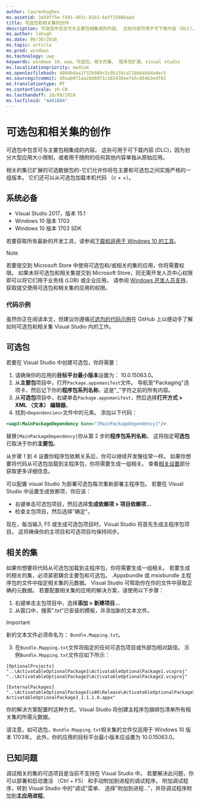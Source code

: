 ```yaml
---
author: laurenhughes
ms.assetid: 3a59ff5e-f491-491c-81b1-6aff15886aad
title: 可选包和相关集的创作
description: 可选包中包含可与主要包相集成的内容。 这些内容可用于可下载内容 (DLC)，因为大小限制而划分大型应用，或者用于随附从原始应用中单独分隔出来的任何其他内容。
ms.author: lahugh
ms.date: 09/30/2018
ms.topic: article
ms.prod: windows
ms.technology: uwp
keywords: windows 10，uwp，可选包，相关的集、 程序包扩展，visual studio
ms.localizationpriority: medium
ms.openlocfilehash: 4864bdaa1f32b980c5c8b159ca71bb6a56da4ec5
ms.sourcegitcommit: 49aab071aa2bd88f1c165438ee7e5c854b3e4f61
ms.translationtype: MT
ms.contentlocale: zh-CN
ms.lasthandoff: 10/09/2018
ms.locfileid: "4461804"
---
```

# <a name="optional-packages-and-related-set-authoring"></a>可选包和相关集的创作
可选包中包含可与主要包相集成的内容。 这些可用于可下载内容 (DLC)，因为划分大型应用大小限制，或者用于随附的任何其他内容单独从原始应用。

相关的集已扩展的可选数据包的-它们允许你将在主要和可选包之间实施严格的一组版本。 它们还可以从可选包加载本机代码 （c + +）。 

## <a name="prerequisites"></a>系统必备

- Visual Studio 2017，版本 15.1
- Windows 10 版本 1703
- Windows 10 版本 1703 SDK

若要获取所有最新的开发工具，请参阅[下载和适用于 Windows 10 的工具](https://developer.microsoft.com/windows/downloads)。

> [!NOTE]
> 若要提交到 Microsoft Store 中使用可选包和/或相关的集的应用，你将需要权限。 如果未将可选包和相关集提交到 Microsoft Store，则无需开发人员中心权限即可以将它们用于业务线 (LOB) 或企业应用。 请参阅 [Windows 开发人员支持](https://developer.microsoft.com/windows/support)，获取提交使用可选包和相关集的应用的权限。

### <a name="code-sample"></a>代码示例
虽然你正在阅读本文，但建议你遵循[可选包的代码示例](https://github.com/AppInstaller/OptionalPackageSample)在 GitHub 上以便动手了解如何可选包和相关集 Visual Studio 内的工作。

## <a name="optional-packages"></a>可选包
若要在 Visual Studio 中创建可选包，你将需要：
1. 请确保你的应用的**目标平台最小版本**设置为： 10.0.15063.0。
2. 从**主要包**项目中，打开`Package.appxmanifest`文件。 导航至"Packaging"选项卡，然后记下你的**程序包系列名称**，这是"_"字符之前的所有内容。
3. 从**可选包**项目中，右键单击`Package.appxmanifest`，然后选择**打开方式 > XML （文本） 编辑器**。
4. 找到`<Dependencies>`文件中的元素。 添加以下代码：

```XML
<uap3:MainPackageDependency Name="[MainPackageDependency]"/>
```

替换`[MainPackageDependency]`你从第 2 步的**程序包系列名称**。 这将指定**可选包**已取决于你的**主要包**。

从步骤 1 到 4 设置你程序包依赖关系后，你可以继续开发像往常一样。 如果你想要将代码从可选包加载到主程序包，你将需要生成一组相关。 查看[相关设置](#related_sets)部分获取更多详细信息。

可以配置 visual Studio 为部署可选包每次重新部署主程序包。 若要在 Visual Studio 中设置生成依赖项，你应该：

- 右键单击可选包项目，然后选择**生成依赖项 > 项目依赖项...**
- 检查主包项目，然后选择"确定"。 

现在，每当输入 F5 或生成可选包项目时，Visual Studio 将首先生成主程序包项目。 这将确保你的主项目和可选项目均保持同步。

## 相关的集<a name="related_sets"></a>

如果你想要将代码从可选包加载到主程序包，你将需要生成一组相关。 若要生成的相关的集，必须紧密耦合主要包和可选包。 .Appxbundle 或.msixbundle 主程序包的文件中指定相关集的元数据。 Visual Studio 可帮助你在你的文件中获取正确的元数据。 若要配置相关集的应用的解决方案，请使用以下步骤：

1. 右键单击主包项目中，选择**添加 > 新建项目...**
2. 从窗口中，搜索".txt"已安装的模板，并添加新的文本文件。
> [!IMPORTANT]
> 新的文本文件必须命名为： `Bundle.Mapping.txt`。
3. 在`Bundle.Mapping.txt`文件将指定的任何可选包项目或外部包相对路径。 示例`Bundle.Mapping.txt`文件应如下所示：

```syntax
[OptionalProjects]
"..\ActivatableOptionalPackage1\ActivatableOptionalPackage1.vcxproj"
"..\ActivatableOptionalPackage2\ActivatableOptionalPackage2.vcxproj"

[ExternalPackages]
"..\ActivatableOptionalPackage1\x86\Release\ActivatableOptionalPackage3_1.1.1.0\ ActivatableOptionalPackage3_1.1.1.0.appx"
```

你的解决方案配置时这种方式，Visual Studio 将创建主程序包捆绑包清单所有相关集的所需元数据。 

请注意，如可选包，`Bundle.Mapping.txt`相关集的文件仅适用于 Windows 10 版本 1703年。 此外，你的应用的目标平台最小版本应设置为 10.0.15063.0。

## 已知问题<a name="known_issues"></a>

调试相关的集的可选项目是当前不支持在 Visual Studio 中。 若要解决此问题，你可以部署和启动激活 （Ctrl + F5） 和手动附加到进程的调试程序。 附加调试程序，转到 Visual Studio 中的"调试"菜单、 选择"附加到进程..."，并将调试程序附加到**主应用进程**。